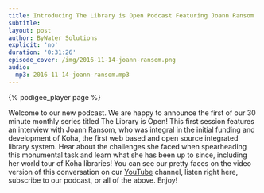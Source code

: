 ```yaml
---
title: Introducing The Library is Open Podcast Featuring Joann Ransom
subtitle:
layout: post
author: ByWater Solutions
explicit: 'no'
duration: '0:31:26'
episode_cover: /img/2016-11-14-joann-ransom.png
audio:
  mp3: 2016-11-14-joann-ransom.mp3
---
```


{% podigee_player page %}

Welcome to our new podcast. We are happy to announce the first of our 30 minute monthly series titled The Library is Open! This first session features an interview with Joann Ransom, who was integral in the initial funding and development of Koha, the first web based and open source integrated library system. Hear about the challenges she faced when spearheading this monumental task and learn what she has been up to since, including her world tour of Koha libraries! You can see our pretty faces on the video version of this conversation on our [YouTube](https://www.youtube.com/user/bywatersolutions) channel, listen right here, subscribe to our podcast, or all of the above. Enjoy!

